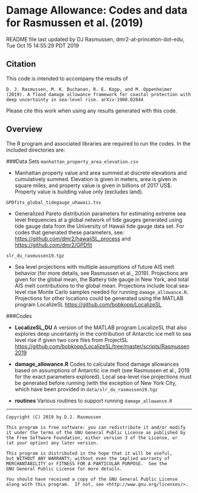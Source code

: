 # Damage Allowance: Codes and data for Rasmussen et al. (2019)

README file last updated by DJ Rasmussen, dmr2-at-princeton-dot-edu, Tue Oct 15 14:55:29 PDT 2019

## Citation

This code is intended to accompany the results of

    D. J. Rasmussen, M. K. Buchanan, R. E. Kopp, and M. Oppenheimer (2019). A flood damage allowance framework for coastal protection with deep uncertainty in sea-level rise. arXiv:1908.02844

Please cite this work when using any results generated with this code.

## Overview

The R program and associated libraries are required to run the codes. In the included directories are:


###Data Sets
`manhattan_property_area_elevation.csv` 

* Manhattan property value and area summed at discrete elevations and cumulatively summed. Elevation is given in meters, area is given in square miles, and property value is given in billions of 2017 US$. Property value is building value only (excludes land).

`GPDfits_global_tidegauge_uhawaii.tsv`

* Generalized Pareto distribution parameters for estimating extreme sea level frequencies at a global network of tide gauges generated using tide gauge data from the University of Hawaii tide gauge data set. For codes that generated these parameters, see: <https://github.com/dmr2/hawaiiSL_process> and <https://github.com/dmr2/GPDfit>

`slr_du_rasmussen19.tgz`

* Sea level projections with multiple assumptions of future AIS melt behavior (for more details, see Rasmussen et al., 2019). Projections are given for the global mean, the Battery tide gauge in New York, and total AIS melt contributions to the global mean. Projections include local sea-level rise Monte Carlo samples needed for running `damage_allowance.R`. Projections for other locations could be generated using the MATLAB program LocalizeSL <https://github.com/bobkopp/LocalizeSL>


###Codes

* **LocalizeSL_DU** A version of the MATLAB program LocalizeSL that also explores deep uncertainty in the contribution of Antarctic ice melt to sea level rise if given two core files from ProjectSL <https://github.com/bobkopp/LocalizeSL/tree/master/scripts/Rasmussen2019>

* **damage_allowance.R** Codes to calculate flood damage allowances based on assumptions of Antarctic ice melt (see Rasmussen et al., 2019 for the exact parameters explored). Local sea-level rise projections must be generated before running (with the exception of New York City, which have been provided in `data/slr_du_rasmussen19.tgz`

* **routines** Various routines to support running `damage_allowance.R` 


----

    Copyright (C) 2019 by D.J. Rasmussen

    This program is free software: you can redistribute it and/or modify
    it under the terms of the GNU General Public License as published by
    the Free Software Foundation, either version 3 of the License, or
    (at your option) any later version.

    This program is distributed in the hope that it will be useful,
    but WITHOUT ANY WARRANTY; without even the implied warranty of
    MERCHANTABILITY or FITNESS FOR A PARTICULAR PURPOSE.  See the
    GNU General Public License for more details.

    You should have received a copy of the GNU General Public License
    along with this program.  If not, see <http://www.gnu.org/licenses/>.